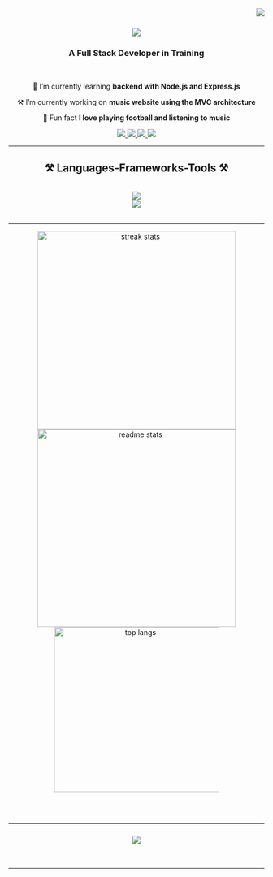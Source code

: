 <img align="right" src="https://visitcount.itsvg.in/api?id=vuminhhieuu&icon=5&color=0" />


<h1 align="center">
    <img src="https://readme-typing-svg.herokuapp.com/?font=Righteous&size=35&center=true&vCenter=true&width=500&height=70&duration=4000&lines=Hi+There!+👋;+I'm+Vu+Minh+Hieu!;" />
</h1>


<h3 align="center">A Full Stack Developer in Training</h3>

<br/>

<div align="center">
 
 🌱 I’m currently learning **backend with Node.js and Express.js**
 
 ⚒️ I’m currently working on **music website using the MVC architecture**

 🪬 Fun fact **I love playing football and listening to music**
 
</div>
 
<div align="center"> 
  <a href="mailto:hieuminh2620@gmail.com">
    <img src="https://img.shields.io/badge/Gmail-333333?style=for-the-badge&logo=gmail&logoColor=red" />
  <a href="https://www.facebook.com/minhhieu.vu.31508">
    <img src="https://img.shields.io/badge/Facebook-blue?style=for-the-badge&logo=facebook&logoColor=white" />
  </a>
  <a href="https://t.me/minhhieuu2604">
    <img src="https://img.shields.io/badge/Telegram-2CA5E0?style=for-the-badge&logo=telegram&logoColor=white" />
  </a>
  <a href="https://www.instagram.com/minhhieu.vu/">
    <img src="https://img.shields.io/badge/Instagram-E4405F?style=for-the-badge&logo=instagram&logoColor=white" />
  </a>
</div>

 <hr/>
 
<h2 align="center">⚒️ Languages-Frameworks-Tools ⚒️</h2>
<br/>
<div align="center">
    <img src="https://skillicons.dev/icons?i=cpp,javascript,typescript,nodejs,express,mongodb" /><br>
    <img src="https://skillicons.dev/icons?i=postman,bootstrap,html,css,vscode,github,git" />
</div>

<br/>
<hr/>


<div align=center>
  <img width=390 src="https://github-readme-streak-stats-salesp07.vercel.app/?user=vuminhhieuu&count_private=true&theme=react&border_radius=10" alt="streak stats"/>
  <img width=390 src="https://github-readme-stats-salesp07.vercel.app/api?username=vuminhhieuu&count_private=true&show_icons=true&theme=react&rank_icon=github&border_radius=10" alt="readme stats" />
  <br/>
  <img width=325 align="center" src="https://github-readme-stats-salesp07.vercel.app/api/top-langs/?username=vuminhhieuu&hide=HTML&langs_count=8&layout=compact&theme=react&border_radius=10&size_weight=0.5&count_weight=0.5&exclude_repo=github-readme-stats" alt="top langs" />
</div>

<br/><br/>
<hr/>


<h3 align="center">
    <img src="https://readme-typing-svg.herokuapp.com/?font=Righteous&size=25&center=true&vCenter=true&width=500&height=70&duration=4000&lines=Thanks+for+visiting!+✌️;+Shoot+me+a+message+on+Facebook!;I'm+always+down+to+collab+🤗">
</h3>

<br/>
<hr/>
